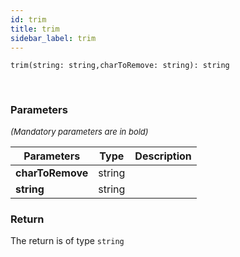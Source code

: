```yaml
---
id: trim
title: trim
sidebar_label: trim
---
```


```tsx
trim(string: string,charToRemove: string): string
```
<br/>



### Parameters

<font size="2"><i>(Mandatory parameters are in bold)</i></font>

| Parameters | Type | Description |
| --------- | ---- | ----------- |
| **charToRemove** | string |  |
| **string** | string |  |


### Return



The return is of type <code>string</code>